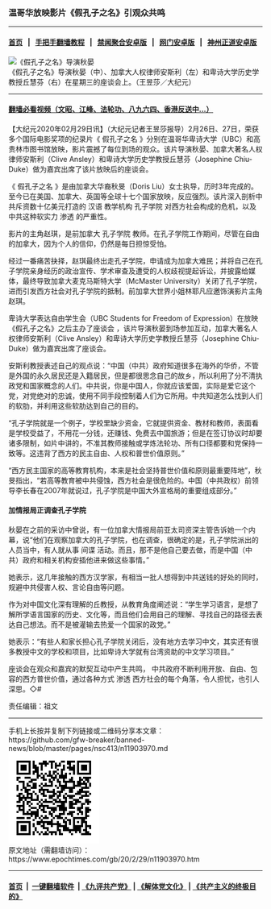### 温哥华放映影片《假孔子之名》引观众共鸣
------------------------

#### [首页](https://github.com/gfw-breaker/banned-news/blob/master/README.md) &nbsp;&nbsp;|&nbsp;&nbsp; [手把手翻墙教程](https://github.com/gfw-breaker/guides/wiki) &nbsp;&nbsp;|&nbsp;&nbsp; [禁闻聚合安卓版](https://github.com/gfw-breaker/bn-android) &nbsp;&nbsp;|&nbsp;&nbsp; [网门安卓版](https://github.com/oGate2/oGate) &nbsp;&nbsp;|&nbsp;&nbsp; [神州正道安卓版](https://github.com/SzzdOgate/update) 



<div><img alt="《假孔子之名》导演秋晏" class="aligncenter wp-post-image" src="https://i.epochtimes.com/assets/uploads/2020/02/15f77f6295c3b940_ttl7daybqd_267b14d11bced783-600x400.jpg"/>
<div class="red16 caption">
 《假孔子之名》导演秋晏（中）、加拿大人权律师安斯利（左）和卑诗大学历史学教授丘慧芬（右）在星期三的座谈会上。（王昱莎／大纪元）
</div>
</div><hr/>

#### [翻墙必看视频（文昭、江峰、法轮功、八九六四、香港反送中...）](https://github.com/gfw-breaker/banned-news/blob/master/pages/link3.md)

<div><p>
 【大纪元2020年02月29日讯】（大纪元记者王昱莎报导）2月26日、27日，荣获多个国际电影奖项的纪录片《
 <ok href="https://www.epochtimes.com/gb/tag/%E5%81%87%E5%AD%94%E5%AD%90%E4%B9%8B%E5%90%8D.html">
  假孔子之名
 </ok>
 》分别在温哥华卑诗大学（UBC）和高贵林市图书馆放映，影片震撼了每位到场的观众。该片导演秋晏、加拿大著名人权律师安斯利（Clive Ansley）和卑诗大学历史学教授丘慧芬（Josephine Chiu-Duke）做为嘉宾出席了该片放映后的座谈会。
</p>
<p>
 《
 <ok href="https://www.epochtimes.com/gb/tag/%E5%81%87%E5%AD%94%E5%AD%90%E4%B9%8B%E5%90%8D.html">
  假孔子之名
 </ok>
 》是由加拿大华裔秋旻（Doris Liu）女士执导，历时3年完成的。至今已在美国、加拿大、英国等全球十七个国家放映，反应强烈。该片深入剖析中共斥资数十亿美元打造的
 <ok href="https://www.epochtimes.com/gb/tag/%E6%B1%89%E8%AF%AD.html">
  汉语
 </ok>
 教学机构
 <ok href="https://www.epochtimes.com/gb/tag/%E5%AD%94%E5%AD%90%E5%AD%A6%E9%99%A2.html">
  孔子学院
 </ok>
 对西方社会构成的危机，以及中共这种软实力
 <ok href="https://www.epochtimes.com/gb/tag/%E6%B8%97%E9%80%8F.html">
  渗透
 </ok>
 的严重性。
</p>
<p>
 影片的主角赵琪，是前加拿大
 <ok href="https://www.epochtimes.com/gb/tag/%E5%AD%94%E5%AD%90%E5%AD%A6%E9%99%A2.html">
  孔子学院
 </ok>
 教师。在孔子学院工作期间，尽管在自由的加拿大，因为个人的信仰，仍然是每日担惊受怕。
</p>
<p>
 经过一番痛苦抉择，赵琪最终出走孔子学院，申请成为加拿大难民；并将自己在孔子学院亲身经历的政治宣传、学术审查及遭受的人权歧视提起诉讼，并披露给媒体，最终导致加拿大麦克马斯特大学（McMaster University）关闭了孔子学院，进而引发西方社会对孔子学院的抵制。前加拿大世界小姐林耶凡应邀饰演影片主角赵琪。
</p>
<p>
 卑诗大学表达自由学生会（UBC Students for Freedom of Expression）在放映《假孔子之名》之后主办了座谈会 ，该片导演秋晏到场参加互动，加拿大著名人权律师安斯利（Clive Ansley）和卑诗大学历史学教授丘慧芬（Josephine Chiu-Duke）做为嘉宾出席了座谈会。
</p>
<p>
 安斯利教授表述自己的观点说：“中国（中共）政府知道很多在海外的华侨，不管是外国的永久居民还是入籍居民，但是都很思念自己的故乡，所以利用了分不清执政党和国家概念的人们。中共说，你是中国人，你就应该爱国，实际是爱它这个党，对党绝对的忠诚，使用不同手段控制着人们为它所用。中共知道怎么找到人们的软肋，并利用这些软肋达到自己的目的。
</p>
<p>
 “孔子学院就是一个例子，学校里缺少资金，它就提供资金、教材和教师，表面看是学校受益了，不用花一分钱，还赚钱、免费去中国旅游；但是在签订协议时却要诸多限制，如片中讲的，不准其教师接触或学炼法轮功、所有口径都要和党保持一致等。这违背了西方的民主自由、人权和普世价值原则。”
</p>
<p>
 “西方民主国家的高等教育机构，本来是社会坚持普世价值和原则最重要阵地”，秋旻指出，“若高等教育被中共侵蚀，西方社会是很危险的。中国（中共政权）前领导李长春在2007年就说过，孔子学院是中国大外宣格局的重要组成部分。”
</p>
<h4>
 加情报局正调查孔子学院
</h4>
<p>
 秋晏在之前的采访中曾说，有一位加拿大情报局前亚太司资深主管告诉她一个内幕，说“他们在观察加拿大的孔子学院，也在调查，很确定的是，孔子学院派出的人员当中，有人就从事
 <ok href="https://www.epochtimes.com/gb/tag/%E9%97%B4%E8%B0%8D.html">
  间谍
 </ok>
 活动。而且，那不是他自己要去做，而是中国（中共）政府和相关机构安插他进来做这些事情。”
</p>
<p>
 她表示，这几年接触的西方汉学家，有相当一批人想得到中共送钱的好处的同时，规避中共侵害人权、言论自由等问题。
</p>
<p>
 作为对中国文化深有理解的丘教授，从教育角度阐述说：“学生学习语言，是想了解所学语言国家的历史、文化等，而且他们会用自己的理解、寻找自己的路径去表达自己想法。而不是被灌输去热爱一个国家的政党。”
</p>
<p>
 她表示：“有些人和家长担心孔子学院关闭后，没有地方去学习中文，其实还有很多教授中文的学校和项目，比如卑诗大学就有台湾资助的中文学习项目。”
</p>
<p>
 座谈会在观众和嘉宾的默契互动中产生共鸣， 中共政府不断利用开放、自由、包容的西方普世价值，通过各种方式
 <ok href="https://www.epochtimes.com/gb/tag/%E6%B8%97%E9%80%8F.html">
  渗透
 </ok>
 西方社会的每个角落，令人担忧，也引人深思。◇#
</p>
<p>
 责任编辑：祖文
</p>
</div>
<hr/>
手机上长按并复制下列链接或二维码分享本文章：<br/>
https://github.com/gfw-breaker/banned-news/blob/master/pages/nsc413/n11903970.md <br/>
<a href='https://github.com/gfw-breaker/banned-news/blob/master/pages/nsc413/n11903970.md'><img src='https://github.com/gfw-breaker/banned-news/blob/master/pages/nsc413/n11903970.md.png'/></a> <br/>
原文地址（需翻墙访问）：https://www.epochtimes.com/gb/20/2/29/n11903970.htm


------------------------
#### [首页](https://github.com/gfw-breaker/banned-news/blob/master/README.md) &nbsp;|&nbsp; [一键翻墙软件](https://github.com/gfw-breaker/nogfw/blob/master/README.md) &nbsp;| [《九评共产党》](https://github.com/gfw-breaker/9ping.md/blob/master/README.md#九评之一评共产党是什么) | [《解体党文化》](https://github.com/gfw-breaker/jtdwh.md/blob/master/README.md) | [《共产主义的终极目的》](https://github.com/gfw-breaker/gczydzjmd.md/blob/master/README.md)


<img src='http://gfw-breaker.win/banned-news/pages/nsc413/n11903970.md' width='0px' height='0px'/>